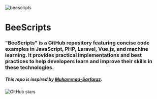 ![beescripts](https://github.com/KawsarAhmad43/BeeScripts/assets/54704888/ab3956c9-b16b-449f-b11a-3f75bd47b040)

# BeeScripts
### "BeeScripts" is a GitHub repository featuring concise code examples in JavaScript, PHP, Laravel, Vue.js, and machine learning. It provides practical implementations and best practices to help developers learn and improve their skills in these technologies.


##### This repo is inspired by [Muhammad-Sarfaraz](https://github.com/Muhammad-Sarfaraz).
![GitHub stars](https://img.shields.io/github/stars/KawsarAhmad43/BeeScripts)

